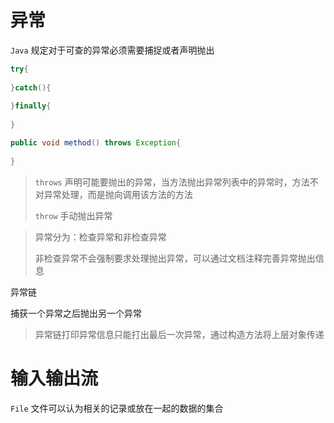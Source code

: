 # 异常

`Java` 规定对于可查的异常必须需要捕捉或者声明抛出



```java
try{
    
}catch(){
    
}finally{
    
}

public void method() throws Exception{
    
}
```

> `throws` 声明可能要抛出的异常，当方法抛出异常列表中的异常时，方法不对异常处理，而是抛向调用该方法的方法
>
>  `throw` 手动抛出异常



> 异常分为：检查异常和非检查异常
>
> 非检查异常不会强制要求处理抛出异常，可以通过文档注释完善异常抛出信息



异常链

捕获一个异常之后抛出另一个异常

> 异常链打印异常信息只能打出最后一次异常，通过构造方法将上层对象传递



# 输入输出流

 `File` 文件可以认为相关的记录或放在一起的数据的集合

